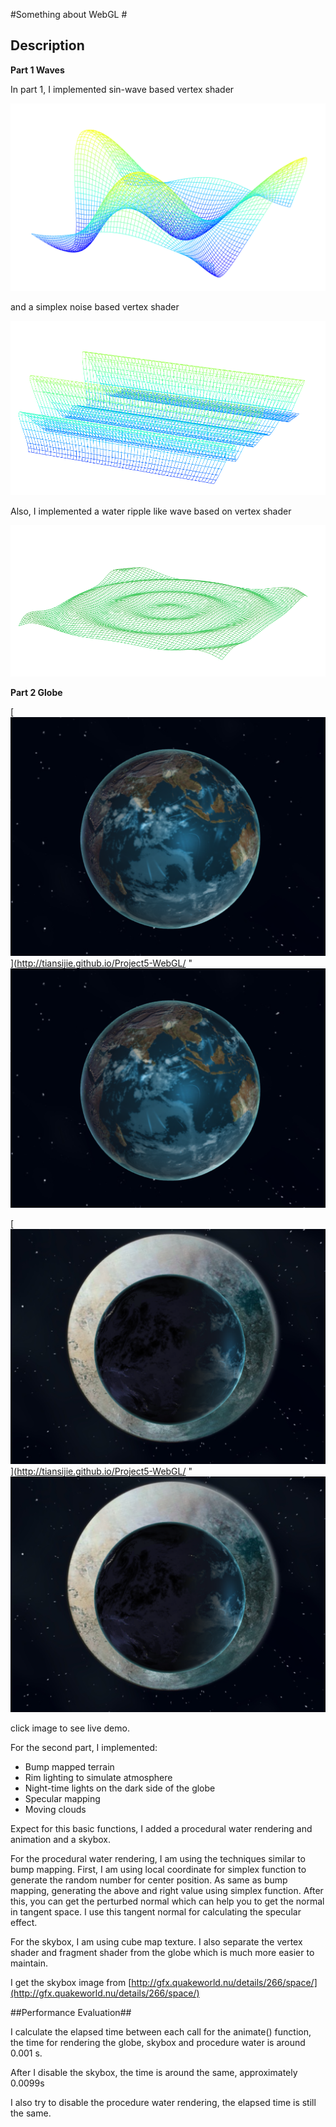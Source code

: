 #Something about WebGL #

## Description ##

**Part 1 Waves**

In part 1, I implemented sin-wave based vertex shader

![Alt text](screenshot5.png "Sin Wave")

and a simplex noise based vertex shader

![Alt text](screenshot4.png "Simplex noise Wave")

Also, I implemented a water ripple like wave based on vertex shader

![Alt text](screenshot3.png "ripple Wave")


**Part 2 Globe**

[![Alt text](screenshot2.png "procedural water")](http://tiansijie.github.io/Project5-WebGL/ "![Alt text](screenshot2.png "procedural water")


[![Alt text](screenshot1.png "skybox")](http://tiansijie.github.io/Project5-WebGL/ "![Alt text](screenshot1.png "skybox")

click image to see live demo.

For the second part, I implemented:

* Bump mapped terrain
* Rim lighting to simulate atmosphere
* Night-time lights on the dark side of the globe
* Specular mapping
* Moving clouds


Expect for this basic functions, I added a procedural water rendering and animation and a skybox.

For the procedural water rendering, I am using the techniques similar to bump mapping. First, I am using local coordinate for simplex function to generate the random number for center position. As same as bump mapping, generating the above and right value using simplex function. After this, you can get the perturbed normal which can help you to get the normal in tangent space. I use this tangent normal for calculating the specular effect. 

For the skybox, I am using cube map texture. I also separate the vertex shader and fragment shader from the globe which is much more easier to maintain.


I get the skybox image from [http://gfx.quakeworld.nu/details/266/space/](http://gfx.quakeworld.nu/details/266/space/)

##Performance Evaluation##

I calculate the elapsed time between each call for the animate() function, the time for rendering the globe, skybox and procedure water is around 0.001 s.


After I disable the skybox, the time is around the same, approximately 0.0099s

I also try to disable the procedure water rendering, the elapsed time is still the same.

